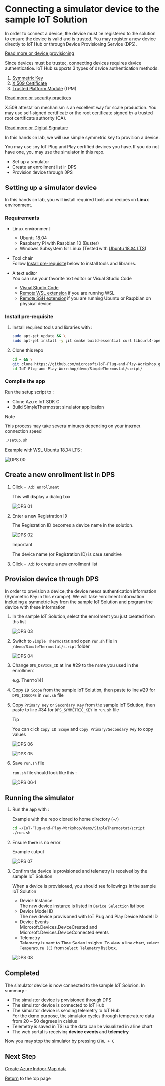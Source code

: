 # Connecting a simulator device to the sample IoT Solution

In order to connect a device, the device must be registered to the solution to ensure the device is valid and is trusted.  You may register a new device directly to IoT Hub or through Device Provisioning Service (DPS).

[Read more on device provisioning](IoT-Device-Management.md)

Since devices must be trusted, connecting devices requires device authentication.  IoT Hub supports 3 types of device authentication methods.  

1. [Symmetric Key](https://docs.microsoft.com/en-us/azure/iot-dps/concepts-symmetric-key-attestation)
1. [X.509 Certificate](https://docs.microsoft.com/en-us/azure/iot-dps/concepts-x509-attestation)
1. [Trusted Platform Module](https://docs.microsoft.com/en-us/azure/iot-dps/concepts-tpm-attestation) (TPM)

[Read more on security practices](https://docs.microsoft.com/en-us/azure/iot-dps/concepts-device-oem-security-practices)

X.509 attestation mechanism is an excellent way for scale production.  You may use self-signed certificate or the root certificate signed by a trusted root certificate authority (CA).

[Read more on Digital Signature](DigitalSignature.md)

In this hands on lab, we will use simple symmetric key to provision a device.

You may use any IoT Plug and Play certified devices you have.  If you do not have one, you may use the simulator in this repo.

- Set up a simulator
- Create an enrollment list in DPS
- Provision device through DPS

## Setting up a simulator device

In this hands on lab, you will install required tools and recipes on **Linux** environment.

### Requirements

- Linux environment  
  - Ubuntu 18.04
  - Raspberry Pi with Raspbian 10 (Buster)
  - Windows Subsystem for Linux (Tested with [Ubuntu 18.04 LTS](https://www.microsoft.com/store/productId/9n9tngvndl3q))

- Tool chain  
Follow [Install pre-requisite](#install-pre-requisite) below to install tools and libraries.

- A text editor  
You can use your favorite text editor or Visual Studio Code.  

  - [Visual Studio Code](https://code.visualstudio.com/download)
  - [Remote WSL extension](https://marketplace.visualstudio.com/items?itemName=ms-vscode-remote.remote-wsl) if you are running WSL
  - [Remote SSH extension](https://marketplace.visualstudio.com/items?itemName=ms-vscode-remote.remote-ssh) if you are running Ubuntu or Raspbian on physical device

### Install pre-requisite

1. Install required tools and libraries with :  

    ```bash
    sudo apt-get update && \
    sudo apt-get install -y git cmake build-essential curl libcurl4-openssl-dev libssl-dev uuid-dev
    ```

1. Clone this repo  

    ```bash
    cd ~ && \
    git clone https://github.com/microsoft/IoT-Plug-and-Play-Workshop.git && \
    cd IoT-Plug-and-Play-Workshop/demo/SimpleThermostat/script/
    ```

### Compile the app

Run the setup script to :  

- Clone Azure IoT SDK C
- Build SimpleThermostat simulator application  

> [!NOTE]  
> This process may take several minutes depending on your internet connection speed

```bash
./setup.sh
```

Example with WSL Ubuntu 18.04 LTS :

![DPS 00](media/DPS-00.png)

## Create a new enrollment list in DPS

1. Click `+ Add enrollment`  

    This will display a dialog box

    ![DPS 01](media/DPS-01.png)

1. Enter a new Registration ID  

    The Registration ID becomes a device name in the solution.  

    ![DPS 02](media/DPS-02.png)

    > [!IMPORTANT]  
    > The device name (or Registration ID) is case sensitive

1. Click `+ Add` to create a new enrollment list

## Provision device through DPS

In order to provision a device, the device needs authentication information (Symmetric Key in this example).  We will take enrollment information including a symmetric key from the sample IoT Solution and program the device with these information.

1. In the sample IoT Solution, select the enrollment you just created from ths list  

    ![DPS 03](media/DPS-03.png)

1. Switch to `Simple Thermostat` and open `run.sh` file in `/demo/SimpleThermostat/script` folder  

    ![DPS 04](media/DPS-04.png)

1. Change `DPS_DEVICE_ID` at line #29 to the name you used in the enrollment  

    e.g. Thermo141

1. Copy `ID Scope` from the sample IoT Solution, then paste to line #29 for `DPS_IDSCOPE` in `run.sh` file  

1. Copy `Primary Key` or `Secondary Key` from the sample IoT Solution, then paste to line #34 for `DPS_SYMMETRIC_KEY` in `run.sh` file

    > [!TIP]  
    > You can click `Copy ID Scope` and `Copy Primary/Secondary Key` to copy values  
    >  
    > ![DPS 06](media/DPS-06.png)

    ![DPS 05](media/DPS-05.png)

1. Save `run.sh` file  

    `run.sh` file should look like this :  

    ![DPS 06-1](media/DPS-06-1.png)

## Running the simulator

1. Run the app with :  

    Example with the repo cloned to home directory (`~/`)

    ```bash
    cd ~/IoT-Plug-and-Play-Workshop/demo/SimpleThermostat/script
    ./run.sh
    ```

1. Ensure there is no error  

    Example output

    ![DPS 07](media/DPS-07.png)

1. Confirm the device is provisioned and telemetry is received by the sample IoT Solution  

    When a device is provisioned, you should see followings in the sample IoT Solution

    - Device Instance  
        The new device instance is listed in `Device Selection` list box
    - Device Model ID  
        The new device provisioned with IoT Plug and Play Device Model ID
    - Device Events  
        Microsoft.Devices.DeviceCreated and Microsoft.Devices.DeviceConnected events
    - Telemetry  
        Telemetry is sent to Time Series Insights.  To view a line chart, select `Temperature (C)` from `Select Telemetry` list box.

    ![DPS 08](media/DPS-08.png)

## Completed

The simulator device is now connected to the sample IoT Solution. In summary :

- The simulator device is provisioned through DPS
- The simulator device is connected to IoT Hub
- The simulator device is sending telemetry to IoT Hub  
    For the demo purpose, the simulator cycles through temperature data from 20 ~ 50 degrees in celsius  
- Telemetry is saved in TSI so the data can be visualized in a line chart
- The web portal is receiving **device events** and **telemetry**

Now you may stop the simulator by pressing `CTRL + C`

## Next Step

[Create Azure Indoor Map data](./IndoorMap.md)

[Return](../README.md) to the top page
